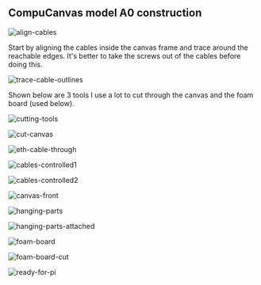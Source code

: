## CompuCanvas model A0 construction

![align-cables](images/align-cables.jpg)

Start by aligning the cables inside the canvas frame and trace around the reachable edges.  It's better to take the screws out of the cables before doing this.

![trace-cable-outlines](images/trace-cable-outlines.jpg)

Shown below are 3 tools I use a lot to cut through the canvas and the foam board (used below).

![cutting-tools](images/cutting-tools.jpg)

![cut-canvas](images/cut-canvas.jpg)

![eth-cable-through](images/eth-cable-through.jpg)

![cables-controlled1](images/cables-controlled1.jpg)

![cables-controlled2](images/cables-controlled2.jpg)

![canvas-front](images/canvas-front.jpg)

![hanging-parts](images/hanging-parts.jpg)

![hanging-parts-attached](images/hanging-parts-attached.jpg)

![foam-board](images/foam-board.jpg)

![foam-board-cut](images/foam-board-cut.jpg)

![ready-for-pi](images/ready-for-pi.jpg)

